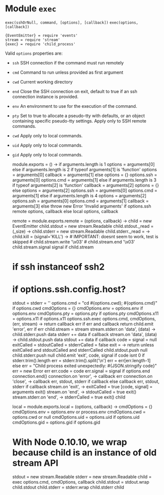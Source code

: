 
# Module `exec`

`exec(sshOrNull, command, [options], [callback])`
`exec(options, [callback])`

    {EventEmitter} = require 'events'
    stream = require 'stream'
    {exec} = require 'child_process'

Valid `options` properties are:   
-   `ssh`   SSH connection if the command must run remotely   
-   `cmd`   Command to run unless provided as first argument   
-   `cwd`   Current working directory   
-   `end`   Close the SSH connection on exit, default to true if an ssh connection instance is provided.   
-   `env`   An environment to use for the execution of the command.   
-   `pty`   Set to true to allocate a pseudo-tty with defaults, or an object containing specific pseudo-tty settings. Apply only to SSH remote commands.   
-   `cwd`   Apply only to local commands.   
-   `uid`   Apply only to local commands.   
-   `gid`   Apply only to local commands.  

    module.exports = () ->
      if arguments.length is 1
        options = arguments[0]
      else if arguments.length is 2
        if typeof arguments[1] is 'function'
          options = arguments[0]
          callback = arguments[1]
        else
          options = {}
          options.ssh = arguments[0]
          options.cmd = arguments[1]
      else if arguments.length is 3
        if typeof arguments[2] is 'function'
          callback = arguments[2]
          options = {}
        else
          options = arguments[2]
        options.ssh = arguments[0]
        options.cmd = arguments[1]
      else if arguments.length is 4
        options = arguments[2]
        options.ssh = arguments[0]
        options.cmd = arguments[1]
        callback = arguments[3]
      else 
        throw new Error 'Invalid arguments'
      if options.ssh
        remote options, callback
      else
        local options, callback

    remote = module.exports.remote = (options, callback) ->
      child = new EventEmitter
      child.stdout = new stream.Readable
      child.stdout._read = (_size) ->
      child.stderr = new stream.Readable
      child.stderr._read = -> 
      child.kill = (signal='KILL') ->
        # IMPORTANT: doesnt seem to work, test is skipped
        # child.stream.write '\x03'
        # child.stream.end '\x03'
        child.stream.signal signal if child.stream
      # if ssh instanceof ssh2
      # if options.ssh.config.host?
      stdout = stderr = ''
      options.cmd = "cd #{options.cwd}; #{options.cmd}" if options.cwd
      cmdOptions = {}
      cmdOptions.env = options.env if options.env
      cmdOptions.pty = options.pty if options.pty
      cmdOptions.x11 = options.x11 if options.x11
      options.ssh.exec options.cmd, cmdOptions, (err, stream) ->
        return callback err if err and callback
        return child.emit 'error', err if err
        child.stream = stream
        stream.stderr.on 'data', (data) ->
          child.stderr.push data
          stderr += data if callback
        stream.on 'data', (data) ->
          child.stdout.push data
          stdout += data if callback
        code = signal = null
        exitCalled = stdoutCalled = stderrCalled = false
        exit = ->
          return unless exitCalled and stdoutCalled and stderrCalled
          child.stdout.push null
          child.stderr.push null
          child.emit 'exit', code, signal
          if code isnt 0
            if stderr.trim().length
              err = stderr.trim().split('\n')
              err = err[err.length-1]
            else
              err = "Child process exited unexpectedly: #{JSON.stringify code}"
            err = new Error err
            err.code = code
            err.signal = signal
          if options.end
            connection.end()
            connection.on 'error', ->
              callback err
            connection.on 'close', ->
              callback err, stdout, stderr if callback
          else
            callback err, stdout, stderr if callback
        stream.on 'exit', ->
          exitCalled = true
          [code, signal] = arguments
          exit()
        stream.on 'end', ->
          stdoutCalled = true
          exit()
        stream.stderr.on 'end', ->
          stderrCalled = true
          exit()
      child

    local = module.exports.local = (options, callback) ->
      cmdOptions = {}
      cmdOptions.env = options.env or process.env
      cmdOptions.cwd = options.cwd or null
      cmdOptions.uid = options.uid if options.uid
      cmdOptions.gid = options.gid if options.gid
      # With Node 0.10.10, we wrap because child is an instance of old stream API
      stdout = new stream.Readable
      stderr = new stream.Readable
      child = exec options.cmd, cmdOptions, callback
      child.stdout = stdout.wrap child.stdout
      child.stderr = stderr.wrap child.stderr
      child


